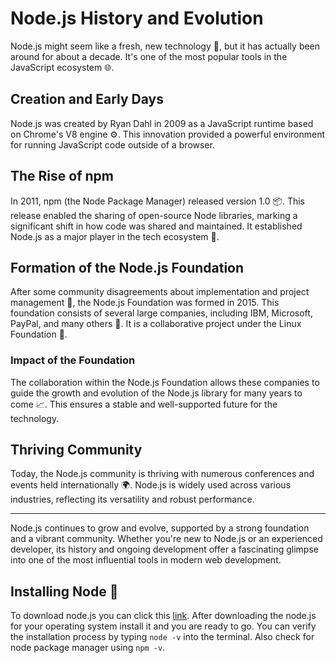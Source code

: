 # Node.js History and Evolution

Node.js might seem like a fresh, new technology 🚀, but it has actually been around for about a decade. It's one of the most popular tools in the JavaScript ecosystem 🌐.

## Creation and Early Days

Node.js was created by Ryan Dahl in 2009 as a JavaScript runtime based on Chrome's V8 engine ⚙️. This innovation provided a powerful environment for running JavaScript code outside of a browser.

## The Rise of npm

In 2011, npm (the Node Package Manager) released version 1.0 📦. This release enabled the sharing of open-source Node libraries, marking a significant shift in how code was shared and maintained. It established Node.js as a major player in the tech ecosystem 🌟.

## Formation of the Node.js Foundation

After some community disagreements about implementation and project management 🤝, the Node.js Foundation was formed in 2015. This foundation consists of several large companies, including IBM, Microsoft, PayPal, and many others 🏢. It is a collaborative project under the Linux Foundation 🐧.

### Impact of the Foundation

The collaboration within the Node.js Foundation allows these companies to guide the growth and evolution of the Node.js library for many years to come 📈. This ensures a stable and well-supported future for the technology.

## Thriving Community

Today, the Node.js community is thriving with numerous conferences and events held internationally 🌍. Node.js is widely used across various industries, reflecting its versatility and robust performance.

---

Node.js continues to grow and evolve, supported by a strong foundation and a vibrant community. Whether you're new to Node.js or an experienced developer, its history and ongoing development offer a fascinating glimpse into one of the most influential tools in modern web development.

## Installing Node 📐

To download node.js you can click this [link](https://nodejs.org/en/download/package-manager). After downloading the node.js for your operating system install it and you are ready to go. You can verify the installation process by typing `node -v` into the terminal. Also check for node package manager using `npm -v`.
